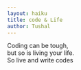 ```yaml
---
layout: haiku
title: code & Life
author: Tushal
---
```


Coding can be tough,<br>
but so is living your life.<br>
So live and write codes<br>
